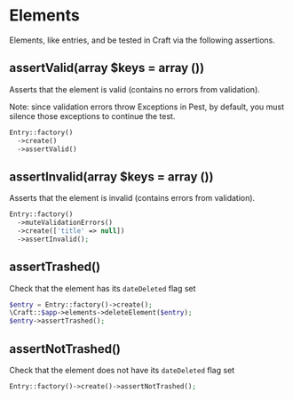 # Elements

Elements, like entries, and be tested in Craft via the following assertions.

## assertValid(array $keys = array ())
Asserts that the element is valid (contains no errors from validation).

Note: since validation errors throw Exceptions in Pest, by default, you must
silence those exceptions to continue the test.

```php
Entry::factory()
  ->create()
  ->assertValid()
```

## assertInvalid(array $keys = array ())
Asserts that the element is invalid (contains errors from validation).

```php
Entry::factory()
  ->muteValidationErrors()
  ->create(['title' => null])
  ->assertInvalid();
```

## assertTrashed()
Check that the element has its `dateDeleted` flag set

```php
$entry = Entry::factory()->create();
\Craft::$app->elements->deleteElement($entry);
$entry->assertTrashed();
```

## assertNotTrashed()
Check that the element does not have its `dateDeleted` flag set

```php
Entry::factory()->create()->assertNotTrashed();
```
